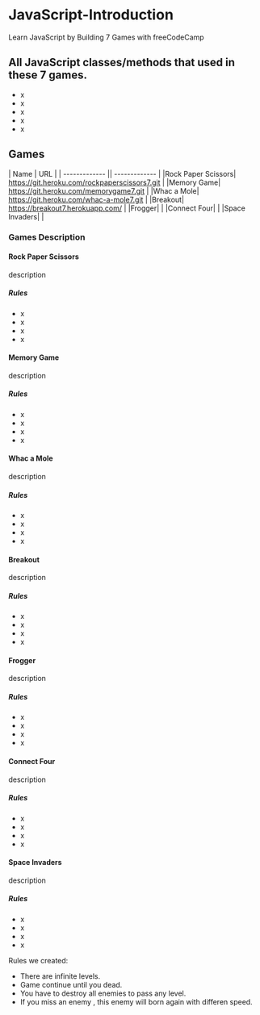 # JavaScript-Introduction
Learn JavaScript by Building 7 Games with freeCodeCamp

## All JavaScript classes/methods that used in these 7 games.
* x
* x
* x
* x
* x

## Games
| Name | URL | 
| ------------- || ------------- |
|Rock Paper Scissors| https://git.heroku.com/rockpaperscissors7.git |
|Memory Game| https://git.heroku.com/memorygame7.git |
|Whac a Mole| https://git.heroku.com/whac-a-mole7.git |
|Breakout| https://breakout7.herokuapp.com/ |
|Frogger| |
|Connect Four| |
|Space Invaders| |

### Games Description

#### Rock Paper Scissors
  description

##### Rules
* x
* x
* x
* x

#### Memory Game
  description

##### Rules
* x
* x
* x
* x

#### Whac a Mole
  description

##### Rules
* x
* x
* x
* x

#### Breakout
  description

##### Rules
* x
* x
* x
* x

#### Frogger
  description

##### Rules
* x
* x
* x
* x

#### Connect Four
  description

##### Rules
* x
* x
* x
* x

#### Space Invaders
  description

##### Rules
* x
* x
* x
* x

Rules we created:
* There are infinite levels.
* Game continue until you dead.
* You have to destroy all enemies to pass any level.
* If you miss an enemy , this enemy will born again with differen speed.


